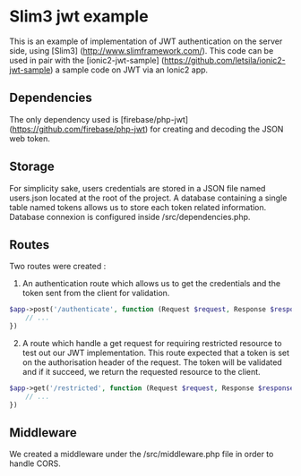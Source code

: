# Slim3 jwt example

This is an example of implementation of JWT authentication on the server side, using [Slim3] (http://www.slimframework.com/). This code can be used in pair with
the [ionic2-jwt-sample] (https://github.com/letsila/ionic2-jwt-sample) a sample code on JWT via an Ionic2 app.

## Dependencies
The only dependency used is [firebase/php-jwt] (https://github.com/firebase/php-jwt) for creating and decoding the JSON
web token.

## Storage
For simplicity sake, users credentials are stored in a JSON file named users.json located at the root of the project.
A database containing a single table named tokens allows us to store each token related information. Database
connexion is configured inside /src/dependencies.php.

## Routes
Two routes were created :

1. An authentication route which allows us to get the credentials and the token sent from the client for validation.
```php
$app->post('/authenticate', function (Request $request, Response $response) {
    // ...
})
```

2. A route which handle a get request for requiring restricted resource to test out our JWT implementation. This route expected
that a token is set on the authorisation header of the request. The token will be validated and if it succeed, we return
the requested resource to the client.
```php
$app->get('/restricted', function (Request $request, Response $response) {
    // ...
})
```

## Middleware
We created a middleware under the /src/middleware.php file in order to handle CORS.

